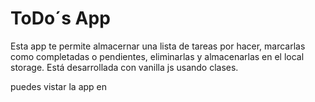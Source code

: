 # ToDo´s App
Esta app te permite almacernar una lista de tareas por hacer, marcarlas como completadas o pendientes, eliminarlas y almacenarlas en el local storage. Está desarrollada con vanilla js usando clases.

puedes vistar la app en 
